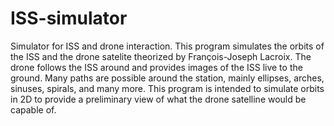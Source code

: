 # ISS-simulator
Simulator for ISS and drone interaction.
This program simulates the orbits of the ISS and the drone satelite theorized by François-Joseph Lacroix. The drone follows the ISS around and provides images of the ISS live to the ground. Many paths are possible around the station, mainly ellipses, arches, sinuses, spirals, and many more. This program is intended to simulate orbits in 2D to provide a preliminary view of what the drone satelline would be capable of.

